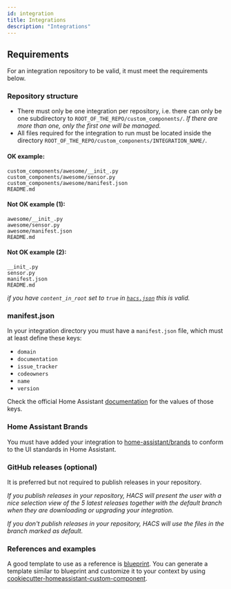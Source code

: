 ```yaml
---
id: integration
title: Integrations
description: "Integrations"
---
```


## Requirements

For an integration repository to be valid, it must meet the requirements below.

### Repository structure

- There must only be one integration per repository, i.e. there can only be one subdirectory to `ROOT_OF_THE_REPO/custom_components/`. *If there are more than one, only the first one will be managed.*
- All files required for the integration to run must be located inside the directory `ROOT_OF_THE_REPO/custom_components/INTEGRATION_NAME/`.


#### OK example:

```
custom_components/awesome/__init_.py
custom_components/awesome/sensor.py
custom_components/awesome/manifest.json
README.md
```

#### Not OK example (1):

```
awesome/__init_.py
awesome/sensor.py
awesome/manifest.json
README.md
```

#### Not OK example (2):

```
__init_.py
sensor.py
manifest.json
README.md
```

_if you have `content_in_root` set to `true` in [`hacs.json`](start.md#hacsjson) this is valid._


### manifest.json

In your integration directory you must have a `manifest.json` file, which must at least define these keys:

- `domain`
- `documentation`
- `issue_tracker`
- `codeowners`
- `name`
- `version`

Check the official Home Assistant [documentation](https://developers.home-assistant.io/docs/creating_integration_manifest) for the values of those keys.


### Home Assistant Brands

You must have added your integration to [home-assistant/brands](https://github.com/home-assistant/brands) to conform to the UI standards in Home Assistant.


### GitHub releases (optional)

It is preferred but not required to publish releases in your repository.

*If you publish releases in your repository, HACS will present the user with a nice selection view of the 5 latest releases together with the default branch when they are downloading or upgrading your integration.*

*If you don't publish releases in your repository, HACS will use the files in the branch marked as default.*


### References and examples
A good template to use as a reference is [blueprint](https://github.com/custom-components/blueprint). You can generate a template similar to blueprint and customize it to your context by using [cookiecutter-homeassistant-custom-component](https://github.com/oncleben31/cookiecutter-homeassistant-custom-component).
